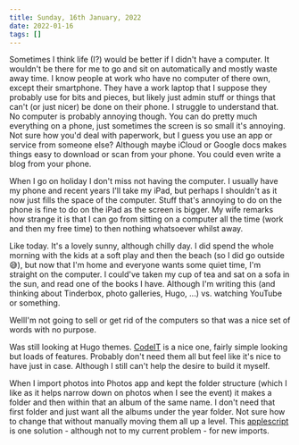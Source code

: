 ```yaml
---
title: Sunday, 16th January, 2022
date: 2022-01-16
tags: []
---
```


Sometimes I think life (I?) would be better if I didn't have a computer. It wouldn't be there for me to go and sit on automatically and mostly waste away time. I know people at work who have no computer of there own, except their smartphone. They have a work laptop that I suppose they probably use for bits and pieces, but likely just admin stuff or things that can't (or just nicer) be done on their phone. I struggle to understand that. No computer is probably annoying though. You can do pretty much everything on a phone, just sometimes the screen is so small it's annoying. Not sure how you'd deal with paperwork, but I guess you use an app or service from someone else? Although maybe iCloud or Google docs makes things easy to download or scan from your phone. You could even write a blog from your phone.

When I go on holiday I don't miss not having the computer. I usually have my phone and recent years I'll take my iPad, but perhaps I shouldn't as it now just fills the space of the computer. Stuff that's annoying to do on the phone is fine to do on the iPad as the screen is bigger. My wife remarks how strange it is that I can go from sitting on a computer all the time (work and then my free time) to then nothing whatsoever whilst away.

Like today. It's a lovely sunny, although chilly day. I did spend the whole morning with the kids at a soft play and then the beach (so I did go outside 😅), but now that I'm home and everyone wants some quiet time, I'm straight on the computer. I could've taken my cup of tea and sat on a sofa in the sun, and read one of the books I have. Although I'm writing this (and thinking about Tinderbox, photo galleries, Hugo, ...) vs. watching YouTube or something.

WellI'm not going to sell or get rid of the computers so that was a nice set of words with no purpose.

Was still looking at Hugo themes. [CodeIT](https://codeit.suntprogramator.dev/) is a nice one, fairly simple looking but loads of features. Probably don't need them all but feel like it's nice to have just in case. Although I still can't help the desire to build it myself.

When I import photos into Photos app and kept the folder structure (which I like as it helps narrow down on photos when I see the event) it makes a folder and then within that an album of the same name. I don't need that first folder and just want all the albums under the year folder. Not sure how to change that without manually moving them all up a level. This [applescript](https://github.com/codez/ImportPhotoFolders) is one solution - although not to my current problem - for new imports.
